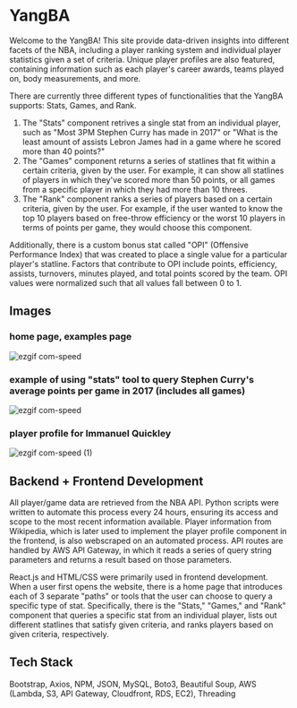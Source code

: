 # YangBA

Welcome to the YangBA! This site provide data-driven insights into different facets of the NBA, including a player ranking system and individual player statistics given a set of criteria. Unique player profiles are also featured, containing information such as each player's career awards, teams played on, body measurements, and more.

There are currently three different types of functionalities that the YangBA supports: Stats, Games, and Rank.

1. The "Stats" component retrives a single stat from an individual player, such as "Most 3PM Stephen Curry has made in 2017" or "What is the least amount of assists Lebron James had in a game where he scored more than 40 points?"
2. The "Games" component returns a series of statlines that fit within a certain criteria, given by the user. For example, it can show all statlines of players in which they've scored more than 50 points, or all games from a specific player in which they had more than 10 threes.
3. The "Rank" component ranks a series of players based on a certain criteria, given by the user. For example, if the user wanted to know the top 10 players based on free-throw efficiency or the worst 10 players in terms of points per game, they would choose this component.

Additionally, there is a custom bonus stat called "OPI" (Offensive Performance Index) that was created to place a single value for a particular player's statline. Factors that contribute to OPI include points, efficiency, assists, turnovers, minutes played, and total points scored by the team. OPI values were normalized such that all values fall between 0 to 1.

## Images

### home page, examples page

![ezgif com-speed](https://github.com/user-attachments/assets/d4887e67-1e8a-4042-b95e-bae7596b0a8b)

### example of using "stats" tool to query Stephen Curry's average points per game in 2017 (includes all games)

![ezgif com-speed](https://github.com/user-attachments/assets/75ac120c-e91f-467b-a24e-f89f09085b1f)

### player profile for Immanuel Quickley

![ezgif com-speed (1)](https://github.com/user-attachments/assets/2d7d2ae2-93eb-4a96-a804-f6069406e4e5)

## Backend + Frontend Development

All player/game data are retrieved from the NBA API. Python scripts were written to automate this process every 24 hours, ensuring its access and scope to the most recent information available. Player information from Wikipedia, which is later used to implement the player profile component in the frontend, is also webscraped on an automated process. API routes are handled by AWS API Gateway, in which it reads a series of query string parameters and returns a result based on those parameters.

React.js and HTML/CSS were primarily used in frontend development. When a user first opens the website, there is a home page that introduces each of 3 separate "paths" or tools that the user can choose to query a specific type of stat. Specifically, there is the "Stats," "Games," and "Rank" component that queries a specific stat from an individual player, lists out different statlines that satisfy given criteria, and ranks players based on given criteria, respectively.

## Tech Stack

Bootstrap, Axios, NPM, JSON, MySQL, Boto3, Beautiful Soup, AWS (Lambda, S3, API Gateway, Cloudfront, RDS, EC2), Threading
